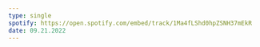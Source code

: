 ```yaml
---
type: single
spotify: https://open.spotify.com/embed/track/1Ma4fLShd0hpZSNH37mEkR
date: 09.21.2022
---
```

